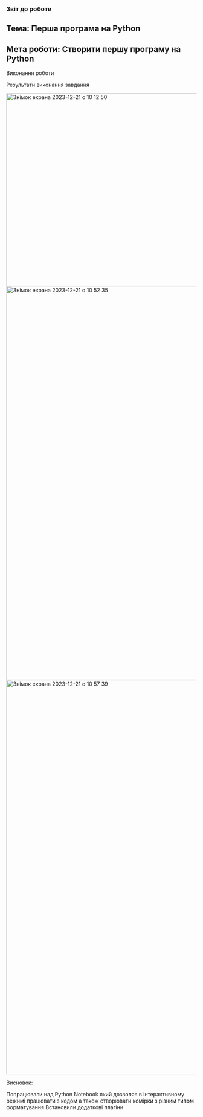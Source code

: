 ### Звіт до роботи
## Тема: Перша програма на Python
## Мета роботи: Створити першу програму на Python
Виконання роботи

Результати виконання завдання 

<img width="511" alt="Знімок екрана 2023-12-21 о 10 12 50" src="https://github.com/nastya-kryhzanivskya/college1/assets/154334074/ee96a039-a6cb-43e5-a3df-06feff817bed">

<img width="1043" alt="Знімок екрана 2023-12-21 о 10 52 35" src="https://github.com/nastya-kryhzanivskya/college1/assets/154334074/da84cfba-e3dd-4685-ac4a-ca25f756b28d">

<img width="1044" alt="Знімок екрана 2023-12-21 о 10 57 39" src="https://github.com/nastya-kryhzanivskya/college1/assets/154334074/5048c78a-a808-4daf-880b-328299d8c605">


Висновок:

Попрацювали над Python Notebook який дозволяє в інтерактивному режимі працювати з кодом а також створювати комірки з різним типом форматування
Встановили додаткові плагіни

